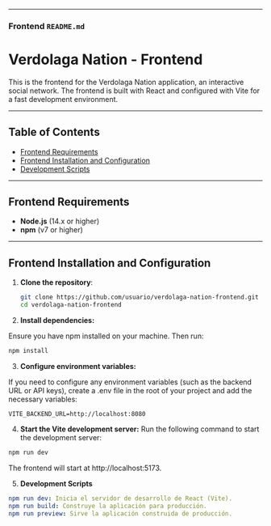 
---

### Frontend `README.md`

# Verdolaga Nation - Frontend

This is the frontend for the Verdolaga Nation application, an interactive social network. The frontend is built with React and configured with Vite for a fast development environment.

---

## Table of Contents

- [Frontend Requirements](#requisitos-frontend)
- [Frontend Installation and Configuration](#instalacion-y-configuracion-frontend)
- [Development Scripts](#scripts-de-desarrollo-frontend)

---

## Frontend Requirements

- **Node.js** (14.x or higher)
- **npm** (v7 or higher)

---

## Frontend Installation and Configuration

1. **Clone the repository**:
   ```bash
   git clone https://github.com/usuario/verdolaga-nation-frontend.git
   cd verdolaga-nation-frontend
   ```
2. **Install dependencies:**

Ensure you have npm installed on your machine. Then run:

```bash
npm install
```
3. **Configure environment variables:**

If you need to configure any environment variables (such as the backend URL or API keys), create a .env file in the root of your project and add the necessary variables:

```env
VITE_BACKEND_URL=http://localhost:8080
```
4. **Start the Vite development server:**
Run the following command to start the development server:

```bash
npm run dev
```
The frontend will start at http://localhost:5173.

5. **Development Scripts**
```yaml
npm run dev: Inicia el servidor de desarrollo de React (Vite).
npm run build: Construye la aplicación para producción.
npm run preview: Sirve la aplicación construida de producción.
```



